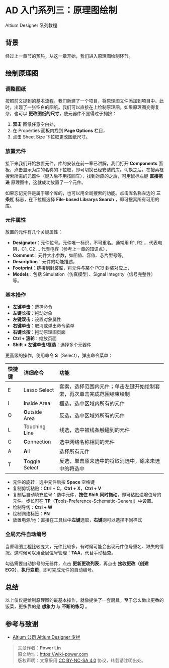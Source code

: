 # AD 入门系列三：原理图绘制

Altium Designer 系列教程

## 背景

经过上一章节的预热，从这一章开始，我们进入原理图绘制环节。

## 绘制原理图

### 调整图纸

按照前文提到的基本流程，我们新建了一个项目，将原理图文件添加到项目中。此时，出现了一张空白的图纸。我们可以直接在上绘制原理图。如果原理图变得复杂，也可以 **更改图纸的尺寸**，使元器件不显得过于拥挤：

1. **双击** 图纸任意空白处，
2. 在 Properties 面板内找到 **Page Options** 栏目，
3. 点击 Sheet Size 下拉框更改图纸尺寸。

### 放置元件

接下来我们开始放置元件。库的安装在前一章已讲解，我们打开 **Components** 面板，点击显示为库的名称的下拉框，即可切换已经安装的库。切换之后。在搜索框搜索所需的元器件（键入后不用按回车），找到对应的之后，可用鼠标左键 **直接拖进** 原理图中，这就成功放置了一个元件。

如果忘记元件是属于哪个库的，也可以用全局搜索的功能。点击库名称左边的 **三条杠** 标志，在下拉框选择 **File-based Librarys Search** ，即可搜索所有可用的库。

### 元件属性

放置的元件有几个关键属性：

* **Designator**：元件位号。元件唯一标识，不可重名。通常用 R1, R2 ... 代表电阻，C1, C2 ... 代表电容（参考上一章的知识点），
* **Comment**：元件大小参数，如阻值、容值、芯片型号等，
* **Description**：元件的功能描述，
* **Footprint**：链接到封装库，将元件与某个 PCB 封装对应上，
* **Models**：包括 Simulation（仿真模型）、Signal Integrity（信号完整性）等。

### 基本操作

* **左键单击**：选择命令
* **左键长按**：拖动对象
* **左键双击**：设置对象属性
* **右键单击**：取消或弹出命令菜单
* **右键长按**：拖动原理图页面
* **Ctrl + 滚轮**：缩放页面
* **Shift + 左键单击/框选**：选择多个元器件

更高级的操作，使用命令 **S**（Select），弹出命令菜单：

| 快捷键 | 详细命令          | 功能                                                                 |
| :----- | :---------------- | :------------------------------------------------------------------- |
| E      | Lasso S**e**lect  | 套索，选择范围内元件；单击左键开始绘制套索，再次单击完成范围结束绘制 |
| I      | **I**nside Area   | 框选，选中区域内所有的元件                                           |
| O      | **O**utside Area  | 反选，选中区域外所有的元件                                           |
| L      | Touching **L**ine | 线选，选中被线条触碰到的元件                                         |
| C      | **C**onnection    | 选中网络名称相同的元件                                               |
| A      | **A**ll           | 选择所有元件                                                         |
| T      | **T**oggle Select | 反选，单击原来选中的将取消选中，原来未选中的将选中                   |

* 元件的旋转：选中元件后按 **Space** 空格键
* 复制剪切粘贴：**Ctrl + C**，**Ctrl + X**，**Ctrl + V**
* 复制后自动填充位号：选中元件，**按住 Shift 同时拖动**，即可粘贴递增位号的元件。步长可在 **TP**（**T**ools-**P**reference-Schematic-General）中设置。
* 绘制导线：**Ctrl + W**
* 绘制网络标签：**PN**
* 放置电源/地：直接在工具栏中**左键**选取，**右键**则可以选择不同样式

### 全局元件自动编号

当原理图工程比较庞大，元件比较多，有时候可能会出现元件位号重名、缺失的情况。这时候可以用全局位号管理：**TAA**，代替手动检查。

勾选需要自动排号的元器件，点击 **更新更改列表**，再点击 **接收更改（创建 ECO）**，**执行变更**，即可完成元件的自动编号。

## 总结

以上仅仅是绘制原理图的最基本操作，就像提供了一套厨具。至于怎么做出更香的饭菜，更多靠的是 **想象力** 与 **不断的练习** 。

## 参考与致谢

* [Altium 公司 Altium Designer 专栏](https://seujxh.wordpress.com/2018/09/30/altium%e5%85%ac%e5%8f%b8altium-designer%e4%b8%93%e6%a0%8f/)

> 文章作者：**Power Lin**  
> 原文地址：<https://wiki-power.com>  
> 版权声明：文章采用 [CC BY-NC-SA 4.0](https://creativecommons.org/licenses/by/4.0/deed.zh) 协议，转载请注明出处。